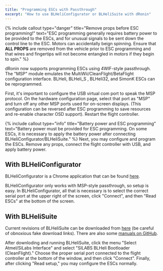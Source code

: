 ```yaml
---
title: "Programming ESCs with Passthrough"
excerpt: "How to use BLHeliConfigurator or BLHeliSuite with dRonin"
---
```


{% include callout type="danger" title="Remove props before ESC programming!" text="ESC programming generally requires battery power to be provided to the ESCs, and for unusual signals to be sent down the control line to the ESC.  Motors can accidentally beign spinning.  Ensure that **ALL PROPS** are removed from the vehicle prior to ESC programming and that wires and fingertips will not become entangled in motors if they begin to spin." %}

dRonin now supports programming ESCs using 4WIF-style passthrough.  The "MSP" module emulates the MultiWii/CleanFlight/BetaFlight configuration interface.  BLHeli, BLHeli_S , BLHeli32, and SimonK ESCs can be reprogrammed.

First, it's important to configure the USB virtual com port to speak the MSP protocol.  On the hardware configuration page, select that port as "MSP" and turn off any other MSP ports used for on-screen displays.  (This configuration can be reversed after ESC programming to save resources and re-enable character OSD support).  Restart the flight controller.

{% include callout type="info" title="Battery power and ESC programming" text="Battery power must be provided for ESC programming.  On some ESCs, it is necessary to apply the battery power after connecting BLHeliConfigurator/BLHeliSuite." %}
Next, you may configure and program the ESCs.  Remove any props, connect the flight controller with USB, and apply battery power.

## With BLHeliConfigurator

BLHeliConfigurator is a Chrome application that can be found [here](https://chrome.google.com/webstore/detail/blheli-configurator/mejfjggmbnocnfibbibmoogocnjbcjnk?hl=en).

BLHeliConfigurator only works with MSP-style passthrough, so setup is easy.  In BLHeliConfigurator, all that is necessary is to select the correct serial port at the upper right of the screen, click "Connect", and then "Read ESCs" at the bottom of the screen.

## With BLHeliSuite

Current revisions of BLHeliSuite can be downloaded from [here](https://www.mediafire.com/folder/dx6kfaasyo24l/BLHeliSuite) (be careful of obnoxious fake download links).  There are also some [manuals on GitHub](https://github.com/4712/BLHeliSuite/tree/master/Manuals).

After downloding and running BLHeliSuite, click the menu "Select Atmel/SiLabs Interface" and select "SILABS BLHeli Bootloader (CleanFlight)."  Choose the proper serial port connected to the flight controller at the bottom of the window, and then click "Connect".  Finally, after clicking "Read setup," you may configure the ESCs normally.
